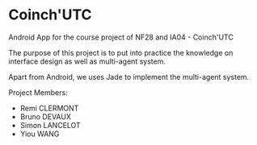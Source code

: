Coinch'UTC
=========

Android App for the course project of NF28 and IA04 - Coinch'UTC

The purpose of this project is to put into practice the knowledge on interface design as well as multi-agent system.

Apart from Android, we uses Jade to implement the multi-agent system.

Project Members:
- Remi CLERMONT
- Bruno DEVAUX
- Simon LANCELOT
- Yiou WANG